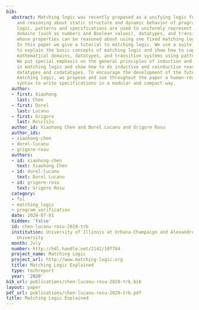 ```yaml
---
bib:
  abstract: Matching logic was recently proposed as a unifying logic for specifying
    and reasoning about static structure and dynamic behavior of programs. In matching
    logic, patterns and specifications are used to uniformly represent mathematical
    domains (such as numbers and Boolean values), datatypes, and transition systems,
    whose properties can be reasoned about using one fixed matching logic proof system.
    In this paper we give a tutorial to matching logic. We use a suite of examples
    to explain the basic concepts of matching logic and show how to capture many important
    mathematical domains, datatypes, and transition systems using patterns and specifications.
    We put special emphasis on the general principles of induction and coinduction
    in matching logic and show how to do inductive and coinductive reasoning about
    datatypes and codatatypes. To encourage the development of the future tools for
    matching logic, we propose and use throughout the paper a human-readable formal
    syntax to write specifications in a modular and compact way.
  author:
  - first: Xiaohong
    last: Chen
  - first: Dorel
    last: Lucanu
  - first: Grigore
    last: Ro\c{s}u
  author_id: Xiaohong Chen and Dorel Lucanu and Grigore Rosu
  author_ids:
  - xiaohong-chen
  - dorel-lucanu
  - grigore-rosu
  authors:
  - id: xiaohong-chen
    text: Xiaohong Chen
  - id: dorel-lucanu
    text: Dorel Lucanu
  - id: grigore-rosu
    text: Grigore Rosu
  category:
  - fsl
  - matching_logic
  - program_verification
  date: 2020-07-01
  hidden: 'false'
  id: chen-lucanu-rosu-2020-trb
  institution: University of Illinois at Urbana-Champaign and Alexandru Ioan Cuza
    University
  month: July
  number: http://hdl.handle.net/2142/107794
  project_name: Matching Logic
  project_url: http://www.matching-logic.org
  title: Matching Logic Explained
  type: techreport
  year: '2020'
bib_url: publications/chen-lucanu-rosu-2020-trb.bib
layout: paper
pdf_url: publications/chen-lucanu-rosu-2020-trb.pdf
title: Matching Logic Explained
---
```

